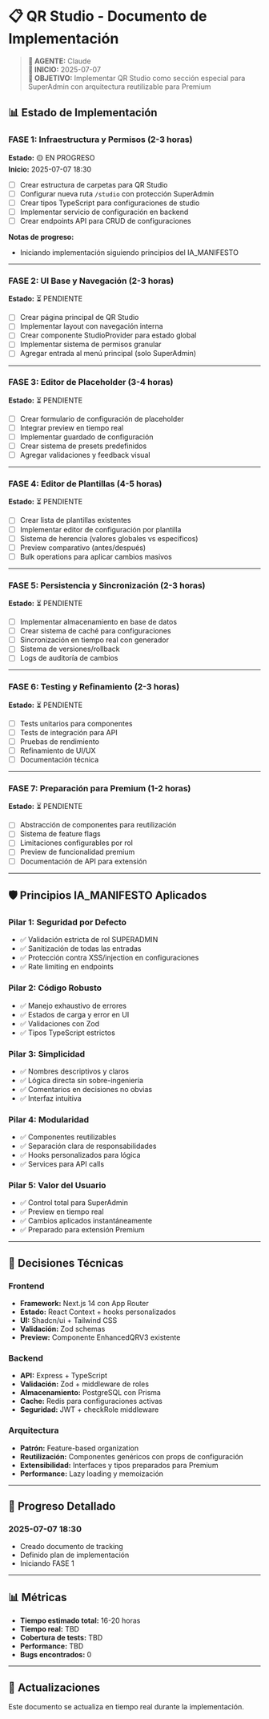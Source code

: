 # 📋 QR Studio - Documento de Implementación

> **🤖 AGENTE:** Claude  
> **📅 INICIO:** 2025-07-07  
> **🎯 OBJETIVO:** Implementar QR Studio como sección especial para SuperAdmin con arquitectura reutilizable para Premium

## 📊 Estado de Implementación

### FASE 1: Infraestructura y Permisos (2-3 horas)
**Estado:** 🟡 EN PROGRESO  
**Inicio:** 2025-07-07 18:30

- [ ] Crear estructura de carpetas para QR Studio
- [ ] Configurar nueva ruta `/studio` con protección SuperAdmin
- [ ] Crear tipos TypeScript para configuraciones de studio
- [ ] Implementar servicio de configuración en backend
- [ ] Crear endpoints API para CRUD de configuraciones

**Notas de progreso:**
- Iniciando implementación siguiendo principios del IA_MANIFESTO

---

### FASE 2: UI Base y Navegación (2-3 horas)
**Estado:** ⏳ PENDIENTE

- [ ] Crear página principal de QR Studio
- [ ] Implementar layout con navegación interna
- [ ] Crear componente StudioProvider para estado global
- [ ] Implementar sistema de permisos granular
- [ ] Agregar entrada al menú principal (solo SuperAdmin)

---

### FASE 3: Editor de Placeholder (3-4 horas)
**Estado:** ⏳ PENDIENTE

- [ ] Crear formulario de configuración de placeholder
- [ ] Integrar preview en tiempo real
- [ ] Implementar guardado de configuración
- [ ] Crear sistema de presets predefinidos
- [ ] Agregar validaciones y feedback visual

---

### FASE 4: Editor de Plantillas (4-5 horas)
**Estado:** ⏳ PENDIENTE

- [ ] Crear lista de plantillas existentes
- [ ] Implementar editor de configuración por plantilla
- [ ] Sistema de herencia (valores globales vs específicos)
- [ ] Preview comparativo (antes/después)
- [ ] Bulk operations para aplicar cambios masivos

---

### FASE 5: Persistencia y Sincronización (2-3 horas)
**Estado:** ⏳ PENDIENTE

- [ ] Implementar almacenamiento en base de datos
- [ ] Crear sistema de caché para configuraciones
- [ ] Sincronización en tiempo real con generador
- [ ] Sistema de versiones/rollback
- [ ] Logs de auditoría de cambios

---

### FASE 6: Testing y Refinamiento (2-3 horas)
**Estado:** ⏳ PENDIENTE

- [ ] Tests unitarios para componentes
- [ ] Tests de integración para API
- [ ] Pruebas de rendimiento
- [ ] Refinamiento de UI/UX
- [ ] Documentación técnica

---

### FASE 7: Preparación para Premium (1-2 horas)
**Estado:** ⏳ PENDIENTE

- [ ] Abstracción de componentes para reutilización
- [ ] Sistema de feature flags
- [ ] Limitaciones configurables por rol
- [ ] Preview de funcionalidad premium
- [ ] Documentación de API para extensión

---

## 🛡️ Principios IA_MANIFESTO Aplicados

### Pilar 1: Seguridad por Defecto
- ✅ Validación estricta de rol SUPERADMIN
- ✅ Sanitización de todas las entradas
- ✅ Protección contra XSS/injection en configuraciones
- ✅ Rate limiting en endpoints

### Pilar 2: Código Robusto
- ✅ Manejo exhaustivo de errores
- ✅ Estados de carga y error en UI
- ✅ Validaciones con Zod
- ✅ Tipos TypeScript estrictos

### Pilar 3: Simplicidad
- ✅ Nombres descriptivos y claros
- ✅ Lógica directa sin sobre-ingeniería
- ✅ Comentarios en decisiones no obvias
- ✅ Interfaz intuitiva

### Pilar 4: Modularidad
- ✅ Componentes reutilizables
- ✅ Separación clara de responsabilidades
- ✅ Hooks personalizados para lógica
- ✅ Services para API calls

### Pilar 5: Valor del Usuario
- ✅ Control total para SuperAdmin
- ✅ Preview en tiempo real
- ✅ Cambios aplicados instantáneamente
- ✅ Preparado para extensión Premium

---

## 📝 Decisiones Técnicas

### Frontend
- **Framework:** Next.js 14 con App Router
- **Estado:** React Context + hooks personalizados
- **UI:** Shadcn/ui + Tailwind CSS
- **Validación:** Zod schemas
- **Preview:** Componente EnhancedQRV3 existente

### Backend
- **API:** Express + TypeScript
- **Validación:** Zod + middleware de roles
- **Almacenamiento:** PostgreSQL con Prisma
- **Cache:** Redis para configuraciones activas
- **Seguridad:** JWT + checkRole middleware

### Arquitectura
- **Patrón:** Feature-based organization
- **Reutilización:** Componentes genéricos con props de configuración
- **Extensibilidad:** Interfaces y tipos preparados para Premium
- **Performance:** Lazy loading y memoización

---

## 🚀 Progreso Detallado

### 2025-07-07 18:30
- Creado documento de tracking
- Definido plan de implementación
- Iniciando FASE 1

---

## 📊 Métricas

- **Tiempo estimado total:** 16-20 horas
- **Tiempo real:** TBD
- **Cobertura de tests:** TBD
- **Performance:** TBD
- **Bugs encontrados:** 0

---

## 🔄 Actualizaciones

Este documento se actualiza en tiempo real durante la implementación.